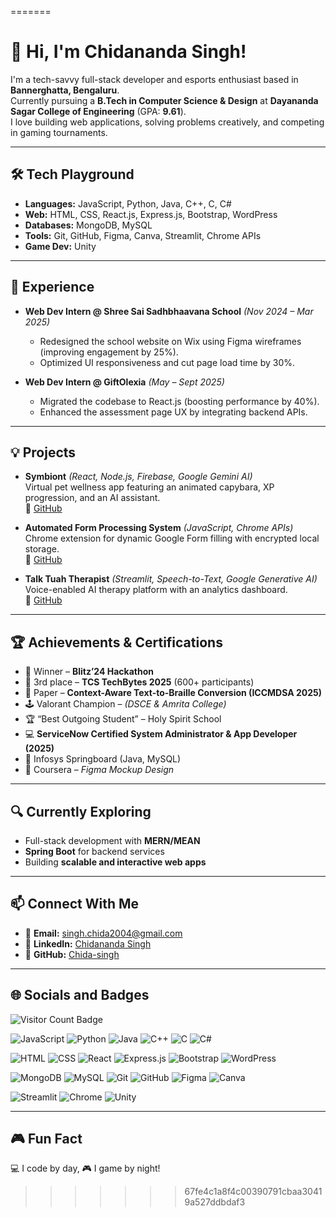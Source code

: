=======
# 👋 Hi, I'm Chidananda Singh!

I'm a tech-savvy full-stack developer and esports enthusiast based in **Bannerghatta, Bengaluru**.  
Currently pursuing a **B.Tech in Computer Science & Design** at **Dayananda Sagar College of Engineering** (GPA: **9.61**).  
I love building web applications, solving problems creatively, and competing in gaming tournaments.  

---

## 🛠 Tech Playground

- **Languages:** JavaScript, Python, Java, C++, C, C#  
- **Web:** HTML, CSS, React.js, Express.js, Bootstrap, WordPress  
- **Databases:** MongoDB, MySQL  
- **Tools:** Git, GitHub, Figma, Canva, Streamlit, Chrome APIs  
- **Game Dev:** Unity  

---

## 💼 Experience

- **Web Dev Intern @ Shree Sai Sadhbhaavana School** *(Nov 2024 – Mar 2025)*  
  - Redesigned the school website on Wix using Figma wireframes (improving engagement by 25%).  
  - Optimized UI responsiveness and cut page load time by 30%.  

- **Web Dev Intern @ GiftOlexia** *(May – Sept 2025)*  
  - Migrated the codebase to React.js (boosting performance by 40%).  
  - Enhanced the assessment page UX by integrating backend APIs.  

---

## 💡 Projects

- **Symbiont** *(React, Node.js, Firebase, Google Gemini AI)*  
  Virtual pet wellness app featuring an animated capybara, XP progression, and an AI assistant.  
  🔗 [GitHub](https://github.com/cupnoodles7/symbiont)

- **Automated Form Processing System** *(JavaScript, Chrome APIs)*  
  Chrome extension for dynamic Google Form filling with encrypted local storage.  
  🔗 [GitHub](https://github.com/Chida-singh/form-filler)

- **Talk Tuah Therapist** *(Streamlit, Speech-to-Text, Google Generative AI)*  
  Voice-enabled AI therapy platform with an analytics dashboard.  
  🔗 [GitHub](https://github.com/cupnoodles7/talk_tuah_therapist)

---

## 🏆 Achievements & Certifications

- 🥇 Winner – **Blitz’24 Hackathon**  
- 🥉 3rd place – **TCS TechBytes 2025** (600+ participants)  
- 📄 Paper – **Context-Aware Text-to-Braille Conversion (ICCMDSA 2025)**  
- 🕹️ Valorant Champion – *(DSCE & Amrita College)*  
- 🏆 “Best Outgoing Student” – Holy Spirit School  
- 💻 **ServiceNow Certified System Administrator & App Developer (2025)**  
- 📜 Infosys Springboard (Java, MySQL)  
- 🎨 Coursera – *Figma Mockup Design*  

---

## 🔍 Currently Exploring

- Full-stack development with **MERN/MEAN**  
- **Spring Boot** for backend services  
- Building **scalable and interactive web apps**  

---

## 📫 Connect With Me

- 📧 **Email:** [singh.chida2004@gmail.com](mailto:singh.chida2004@gmail.com)  
- 💼 **LinkedIn:** [Chidananda Singh](https://www.linkedin.com/in/chidananda-singh)  
- 🐙 **GitHub:** [Chida-singh](https://github.com/Chida-singh)  

---

## 🌐 Socials and Badges

![Visitor Count Badge](https://komarev.com/ghpvc/?username=Chida-singh&label=Profile%20views&color=0e75b6&style=flat)  

![JavaScript](https://img.shields.io/badge/JavaScript-F7DF1E?logo=javascript&logoColor=000) 
![Python](https://img.shields.io/badge/Python-3776AB?logo=python&logoColor=fff) 
![Java](https://img.shields.io/badge/Java-%23ED8B00?logo=openjdk&logoColor=white) 
![C++](https://img.shields.io/badge/C++-%2300599C?logo=c%2B%2B&logoColor=white) 
![C](https://img.shields.io/badge/C-00599C?logo=c&logoColor=white) 
![C#](https://img.shields.io/badge/C%23-%23239120?logo=csharp&logoColor=white)  

![HTML](https://img.shields.io/badge/HTML-%23E34F26?logo=html5&logoColor=white) 
![CSS](https://img.shields.io/badge/CSS-239?logo=css3&logoColor=fff) 
![React](https://img.shields.io/badge/React-%2320232a?logo=react&logoColor=%2361DAFB) 
![Express.js](https://img.shields.io/badge/Express.js-%23404d59?logo=express&logoColor=%2361DAFB) 
![Bootstrap](https://img.shields.io/badge/Bootstrap-7952B3?logo=bootstrap&logoColor=fff) 
![WordPress](https://img.shields.io/badge/WordPress-%2321759B?logo=wordpress&logoColor=white)  

![MongoDB](https://img.shields.io/badge/MongoDB-%234ea94b?logo=mongodb&logoColor=white) 
![MySQL](https://img.shields.io/badge/MySQL-4479A1?logo=mysql&logoColor=fff) 
![Git](https://img.shields.io/badge/Git-F05032?logo=git&logoColor=white) 
![GitHub](https://img.shields.io/badge/GitHub-%23121011?logo=github&logoColor=white) 
![Figma](https://img.shields.io/badge/Figma-F24E1E?logo=figma&logoColor=white) 
![Canva](https://img.shields.io/badge/Canva-%2300C4CC?logo=Canva&logoColor=white)  

![Streamlit](https://img.shields.io/badge/Streamlit-FF4B4B?logo=streamlit&logoColor=white) 
![Chrome](https://img.shields.io/badge/Chrome-4285F4?logo=google-chrome&logoColor=white) 
![Unity](https://img.shields.io/badge/Unity-%23000000?logo=unity&logoColor=white)  

---

## 🎮 Fun Fact

💻 I code by day, 🎮 I game by night!
>>>>>>> 67fe4c1a8f4c00390791cbaa30419a527ddbdaf3
